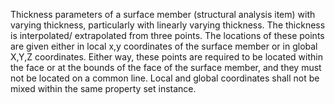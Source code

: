 Thickness parameters of a surface member (structural analysis item) with varying thickness, particularly with linearly varying thickness. The thickness is interpolated/ extrapolated from three points. The locations of these points are given either in local x,y coordinates of the surface member or in global X,Y,Z coordinates. Either way, these points are required to be located within the face or at the bounds of the face of the surface member, and they must not be located on a common line. Local and global coordinates shall not be mixed within the same property set instance.

<!-- end of short definition -->

